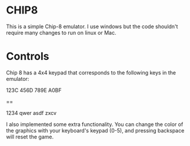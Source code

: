 # CHIP8
This is a simple Chip-8 emulator.
I use windows but the code shouldn't require many changes to run on linux or Mac.

# Controls

Chip 8 has a 4x4 keypad that corresponds to the following keys in the emulator:

123C
456D
789E
A0BF

==

1234
qwer
asdf
zxcv

I also implemented some extra functionality. You can change the color of the graphics with your keyboard's keypad (0-5), and pressing backspace will reset the game.
